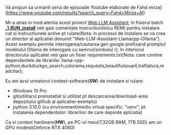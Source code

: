 Va propun sa urmariti seria de episoade Youtube elaborate de Fahd mirza](https://www.youtube.com/results?search_query=Fahd+Mirza+AI)

Mi-a atras in mod atentia acest proiect [Web LLM Assistant](https://www.youtube.com/watch?v=txflvGG_hIc); In fisierul batch [**_1.RUN_install**](https://github.com/stefanache/MFP-ANAF-RO/blob/main/python/Fahd_Mirza_A%20I/_1.RUN_install.bat) veti gasi comentate instructiunile(cu REM) pentru instalare cat si instructiunele active pt rulare(Nota: in procesul de instalare se va crea un director al aplicatiei denumit "Web-LLM-Assistant-Llamacpp-Ollama"). Acest exemplu permite interogarea/cautarea gen google prefixand promptul modelulul Ollama de interogare cu semnul/simbolul /); In interiorul directorului aplicatiei veti gasi un fisier requirements.txt(Nota: care contine dependentele de librariile: llama-cpp-python,duckduckgo_search,colorama,requests,beautifulsoup4,trafilatura,readchar);

Eu am avut urmatorul context-software(**SW**) de instalare si rulare:

- Windows 10 Pro
- git(utilitarul preinstatlat si utilizat pt descarcarea/download-area depozitului github al aplicatiei-exemplu)
- python 3.10.0 (cu environment/mediu vrtual specific: "venv", pt instalarea dependentelor: librariilor de care depinde aplicatia)

Ca si context hardware(**HW**), pe PC-ul meu(i7,32GB RAM, 1TB SSD) am un GPU modest(Geforce RTX 4060)
  
